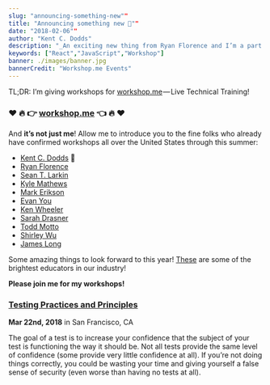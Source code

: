 ```yaml
---
slug: "announcing-something-new""
title: "Announcing something new 🚨""
date: "2018-02-06""
author: "Kent C. Dodds"
description: "_An exciting new thing from Ryan Florence and I’m a part of it!_"
keywords: ["React","JavaScript","Workshop"]
banner: ./images/banner.jpg
bannerCredit: "Workshop.me Events"
---
```


TL;DR: I’m giving workshops for
[workshop.me](https://workshop.me/?a=kent) — Live Technical Training!

### **❤️ 🔥 👉** [**workshop.me**](https://workshop.me/?a=kent) **👈 🔥 ❤️**

And **it’s not just me**! Allow me to introduce you to the fine folks who
already have confirmed workshops all over the United States through this summer:

- [Kent C. Dodds](https://medium.com/u/db72389e89d8) 👋
- [Ryan Florence](https://medium.com/u/162352c45b6e)
- [Sean T. Larkin](https://medium.com/u/393110b0b9e4)
- [Kyle Mathews](https://twitter.com/kylemathews)
- [Mark Erikson](https://medium.com/u/846abfc7bfa9)
- [Evan You](https://medium.com/u/4f198f5f1f12)
- [Ken Wheeler](https://medium.com/u/e50c25098d37)
- [Sarah Drasner](https://medium.com/u/c2509fce86ff)
- [Todd Motto](https://twitter.com/toddmotto)
- [Shirley Wu](https://medium.com/u/4607b4069d83)
- [James Long](https://medium.com/u/3a3724fc145e)

Some amazing things to look forward to this year!
[These](https://twitter.com/kentcdodds/lists/workshop-me/members) are some of
the brightest educators in our industry!

**Please join me for my workshops!**

### [Testing Practices and Principles](https://workshop.me/2018-03-testing/?a=kent)

**Mar 22nd, 2018** in San Francisco, CA

The goal of a test is to increase your confidence that the subject of your test
is functioning the way it should be. Not all tests provide the same level of
confidence (some provide very little confidence at all). If you’re not doing
things correctly, you could be wasting your time and giving yourself a false
sense of security (even worse than having no tests at all).
